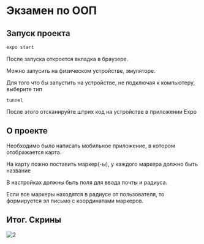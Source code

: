 # Экзамен по ООП
## Запуск проекта
```bash
expo start
```
После запуска откроется вкладка в браузере.

Можно запусить на физическом устройстве, эмуляторе. 

Для того что бы запустить на устройстве, не подключая к компьютеру, выберите тип
```
tunnel
```
После этого отсканируйте штрих код на устройстве в приложении Expo
## О проекте
Необходимо было написать мобильное приложение, в котором отображается карта.

На карту пожно поставить маркер(-ы), у каждого маркера должно быть название

В настройках должны быть поля для ввода почты и радиуса.

Если все маркеры находятся в радиусе от пользователя, то формируется эл письмо с координатами маркеров.
## Итог. Скрины
![2](./screenshots/all.png)